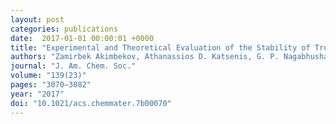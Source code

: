 ```yaml
---
layout: post
categories: publications
date:  2017-01-01 00:00:01 +0000
title: "Experimental and Theoretical Evaluation of the Stability of True MOF Polymorphs Explains Their Mechanochemical Interconversions"
authors: "Zamirbek Akimbekov, Athanassios D. Katsenis, G. P. Nagabhushana, Ghada Ayoub, Mihails Arhangelskis, Andrew J. Morris, Tomislav Friščić and Alexandra Navrotsky"
journal: "J. Am. Chem. Soc."
volume: "139(23)"
pages: "3070–3082"
year: "2017"
doi: "10.1021/acs.chemmater.7b00070"
---
```

